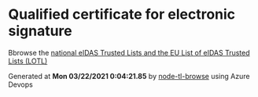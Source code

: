 # Qualified certificate for electronic signature 
 Bbrowse the [national eIDAS Trusted Lists and the EU List of eIDAS Trusted Lists (LOTL)](https://webgate.ec.europa.eu/tl-browser/#/) 
 
 
Generated at **Mon 03/22/2021  0:04:21.85** by [node-tl-browse](https://github.com/ymedlop/node-tl-browser) using Azure Devops 
